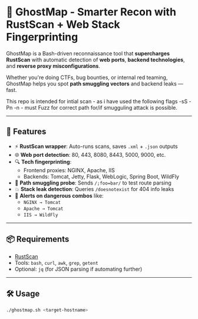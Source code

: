 # 👻 GhostMap - Smarter Recon with RustScan + Web Stack Fingerprinting

GhostMap is a Bash-driven reconnaissance tool that **supercharges RustScan** with automatic detection of **web ports**, **backend technologies**, and **reverse proxy misconfigurations**.

Whether you're doing CTFs, bug bounties, or internal red teaming, GhostMap helps you spot **path smuggling vectors** and backend leaks — fast.

This repo is intended for intial scan - as i have used the following flags -sS -Pn -n - must Fuzz for correct path for/if smugguling attack is possible.

---

## 🧠 Features

- ⚡ **RustScan wrapper**: Auto-runs scans, saves `.xml` + `.json` outputs
- 🌐 **Web port detection**: 80, 443, 8080, 8443, 5000, 9000, etc.
- 🔍 **Tech fingerprinting**:
  - Frontend proxies: NGINX, Apache, IIS
  - Backends: Tomcat, Jetty, Flask, WebLogic, Spring Boot, WildFly
- 🧪 **Path smuggling probe**: Sends `/;foo=bar/` to test route parsing
- 💥 **Stack leak detection**: Queries `/doesnotexist` for 404 info leaks
- 🚨 **Alerts on dangerous combos** like:
  - `NGINX → Tomcat`
  - `Apache → Tomcat`
  - `IIS → WildFly`

---

## 📦 Requirements

- [RustScan](https://github.com/RustScan/RustScan)
- Tools: `bash`, `curl`, `awk`, `grep`, `getent`
- Optional: `jq` (for JSON parsing if automating further)

---

## 🛠️ Usage

```bash
./ghostmap.sh <target-hostname>
